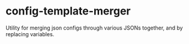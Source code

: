 # config-template-merger
Utility for merging json configs through various JSONs together, and by replacing variables.
